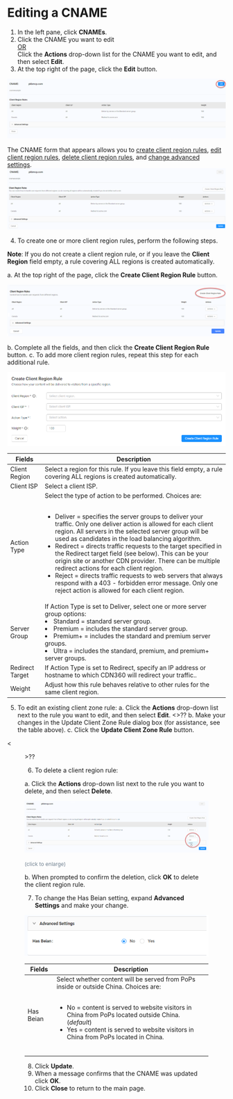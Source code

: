 # Editing a CNAME

1. In the left pane, click **CNAMEs**.
2. Click the CNAME you want to edit <br><U>OR </u></br>Click the **Actions** drop-down list for the CNAME you want to edit, and then select **Edit**.
3. At the top right of the page, click the **Edit** button.

![null](<../../resources/images/Edit CNAME - Edit Button.png>)


The CNAME form that appears allows you to [create client region rules](<#Create_Client_Regions>), [edit client region rules](<#Edit_Client_Regions>), [delete client region rules](<#Delete_Client_Regions>), and [change advanced settings](<#Edit_Advanced_Settings>).
![null](<../../resources/images/Editing CNAME Form.png>)

4. To create one or more client region rules, perform the following steps.

**Note**: If you do not create a client region rule, or if you leave the **Client Region** field empty, a rule covering ALL regions is created automatically.

a. At the top right of the page, click the **Create Client Region Rule** button.

![null](<../../resources/images/Create Client Region Rule Button.png>)

b. Complete all the fields, and then click the **Create Client Region Rule** button.
c. To add more client region rules, repeat this step for each additional rule.

![null](<../../resources/images/Create Client Region Rule.png>)

| **Fields** | **Description** |
| ---------- | --------------- |
| Client Region | Select a region for this rule. If you leave this field empty, a rule covering ALL regions is created automatically.|
| Client ISP | Select a client ISP.|
| Action Type | Select the type of action to be performed. Choices are:<ul><br><li>Deliver = specifies the server groups to deliver your traffic. Only one deliver action is allowed for each client region. All servers in the selected server group will be used as candidates in the load balancing algorithm.<li>Redirect = directs traffic requests to the target specified in the Redirect target field (see below). This can be your origin site or another CDN provider. There can be multiple redirect actions for each client region.<li>Reject = directs traffic requests to web servers that always respond with a 403 - forbidden error message. Only one reject action is allowed for each client region.|
| Server Group | If Action Type is set to Deliver, select one or more server group options:<br><li>Standard = standard server group.</li><li>Premium = includes the standard server group.<li>Premium+ = includes the standard and premium server groups.<li>Ultra = includes the standard, premium, and premium+ server groups.|
| Redirect Target | If Action Type is set to Redirect, specify an IP address or hostname to which CDN360 will redirect your traffic..|
| Weight | Adjust how this rule behaves relative to other rules for the same client region.|

5. To edit an existing client zone rule:
a. Click the **Actions** drop-down list next to the rule you want to edit, and then select **Edit**.
<<screen here>>??
b. Make your changes in the Update Client Zone Rule dialog box (for assistance, see the table above).
c. Click the **Update Client Zone Rule** button.

<<figure here>>??

6. To delete a client region rule:

a. Click the **Actions** drop-down list next to the rule you want to delete, and then select **Delete**.

![null](<../../resources/images/CNAME Delete.png>)

<span style="color: #708090; font-size: 9pt;">(click to enlarge)</span>

b. When prompted to confirm the deletion, click **OK** to delete the client region rule.

7. To change the Has Beian setting, expand **Advanced Settings** and make your change.

![null](<../../resources/images/CNAMEs - Advanced Settings.png>)

| **Fields**      | **Description** |
| --------------- | --------------- |
| Has Beian       |      Select whether content will be served from PoPs inside or outside China. Choices are: <ul><br><li>No = content is served to website visitors in China from PoPs located outside China. (*default*) <li>Yes = content is served to website visitors in China from PoPs located in China.</li></br>|

8. Click **Update**.
9. When a message confirms that the CNAME was updated click **OK**.
10. Click **Close** to return to the main page.

